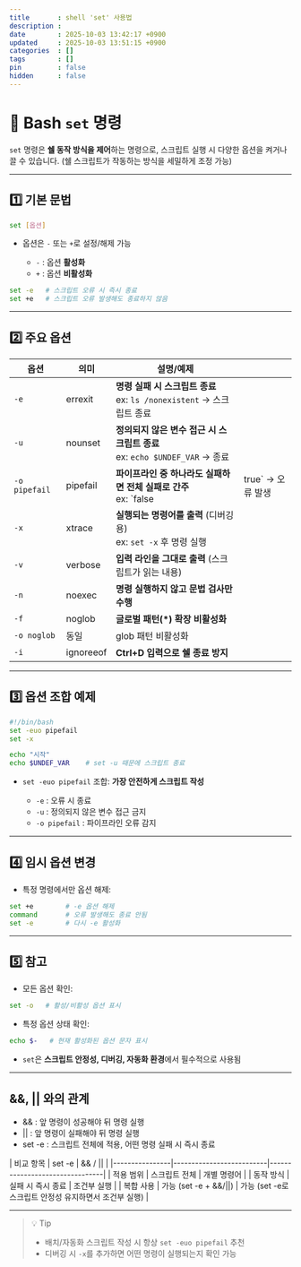 ```yaml
---
title       : shell 'set' 사용법
description : 
date        : 2025-10-03 13:42:17 +0900
updated     : 2025-10-03 13:51:15 +0900
categories  : []
tags        : []
pin         : false
hidden      : false
---
```


# 🐚 Bash `set` 명령

`set` 명령은 **쉘 동작 방식을 제어**하는 명령으로, 스크립트 실행 시 다양한 옵션을 켜거나 끌 수 있습니다.
(쉘 스크립트가 작동하는 방식을 세밀하게 조정 가능)

---

## 1️⃣ 기본 문법

```sh
set [옵션]
````

* 옵션은 `-` 또는 `+`로 설정/해제 가능

  * `-` : 옵션 **활성화**
  * `+` : 옵션 **비활성화**

```sh
set -e   # 스크립트 오류 시 즉시 종료
set +e   # 스크립트 오류 발생해도 종료하지 않음
```

---

## 2️⃣ 주요 옵션

| 옵션            | 의미        | 설명/예제                                                       |               |
| ------------- | --------- | ----------------------------------------------------------- | ------------- |
| `-e`          | errexit   | **명령 실패 시 스크립트 종료** <br> ex: `ls /nonexistent` → 스크립트 종료    |               |
| `-u`          | nounset   | **정의되지 않은 변수 접근 시 스크립트 종료** <br> ex: `echo $UNDEF_VAR` → 종료 |               |
| `-o pipefail` | pipefail  | **파이프라인 중 하나라도 실패하면 전체 실패로 간주** <br> ex: `false             | true` → 오류 발생 |
| `-x`          | xtrace    | **실행되는 명령어를 출력** (디버깅용) <br> ex: `set -x` 후 명령 실행           |               |
| `-v`          | verbose   | **입력 라인을 그대로 출력** (스크립트가 읽는 내용)                             |               |
| `-n`          | noexec    | **명령 실행하지 않고 문법 검사만 수행**                                    |               |
| `-f`          | noglob    | **글로벌 패턴(*) 확장 비활성화**                                       |               |
| `-o noglob`   | 동일        | glob 패턴 비활성화                                                |               |
| `-i`          | ignoreeof | **Ctrl+D 입력으로 쉘 종료 방지**                                     |               |

---

## 3️⃣ 옵션 조합 예제

```sh
#!/bin/bash
set -euo pipefail
set -x

echo "시작"
echo $UNDEF_VAR    # set -u 때문에 스크립트 종료
```

* `set -euo pipefail` 조합: **가장 안전하게 스크립트 작성**

  * `-e` : 오류 시 종료
  * `-u` : 정의되지 않은 변수 접근 금지
  * `-o pipefail` : 파이프라인 오류 감지

---

## 4️⃣ 임시 옵션 변경

* 특정 명령에서만 옵션 해제:

```sh
set +e        # -e 옵션 해제
command       # 오류 발생해도 종료 안됨
set -e        # 다시 -e 활성화
```

---

## 5️⃣ 참고

* 모든 옵션 확인:

```sh
set -o   # 활성/비활성 옵션 표시
```

* 특정 옵션 상태 확인:

```sh
echo $-   # 현재 활성화된 옵션 문자 표시
```

* `set`은 **스크립트 안정성, 디버깅, 자동화 환경**에서 필수적으로 사용됨

---

## &&, || 와의 관계

- && : 앞 명령이 성공해야 뒤 명령 실행
- || : 앞 명령이 실패해야 뒤 명령 실행
- set -e : 스크립트 전체에 적용, 어떤 명령 실패 시 즉시 종료

| 비교 항목 | set -e | && / || |
|----------------|--------------------------|--------------------------------|
| 적용 범위 | 스크립트 전체 | 개별 명령어 |
| 동작 방식 | 실패 시 즉시 종료 | 조건부 실행 |
| 복합 사용 | 가능 (set -e + &&/||) | 가능 (set -e로 스크립트 안정성 유지하면서 조건부 실행) |


---

> 💡 Tip
>
> * 배치/자동화 스크립트 작성 시 항상 `set -euo pipefail` 추천
> * 디버깅 시 `-x`를 추가하면 어떤 명령이 실행되는지 확인 가능

